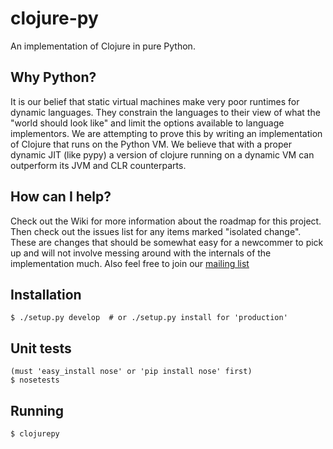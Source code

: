 # clojure-py

An implementation of Clojure in pure Python.

## Why Python? 

It is our belief that static virtual machines make very poor runtimes for dynamic languages. They constrain the languages to their view of what the "world should look like" and limit the options available to language implementors. We are attempting to prove this by writing an implementation of Clojure that runs on the Python VM. We believe that with a proper dynamic JIT (like pypy) a version of clojure running on a dynamic VM can outperform its JVM and CLR counterparts. 

## How can I help?

Check out the Wiki for more information about the roadmap for this project. Then check out the issues list for any items marked "isolated change". These are changes that should be somewhat easy for a newcommer to pick up and will not involve messing around with the internals of the implementation much. Also feel free to join our [mailing list](http://groups.google.com/group/clojure-py-dev)

## Installation

    $ ./setup.py develop  # or ./setup.py install for 'production'

## Unit tests

    (must 'easy_install nose' or 'pip install nose' first)
    $ nosetests

## Running

    $ clojurepy

